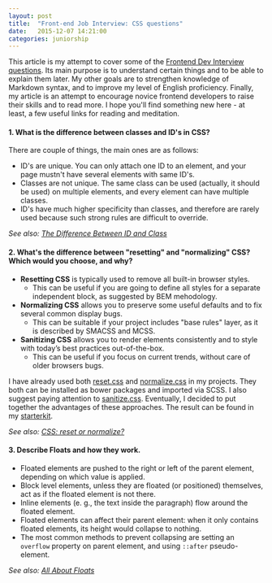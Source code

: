 ```yaml
---
layout: post
title:  "Front-end Job Interview: CSS questions"
date:   2015-12-07 14:21:00
categories: juniorship
---
```

This article is my attempt to cover some of the [Frontend Dev Interview questions](https://github.com/h5bp/Front-end-Developer-Interview-Questions).
Its main purpose is to understand certain things and to be able to explain them later.
My other goals are to strengthen knowledge of Markdown syntax, and to improve my level of English proficiency.
Finally, my article is an attempt to encourage novice frontend developers to raise their skills and to read more.
I hope you'll find something new here - at least, a few useful links for reading and meditation.

#### 1. What is the difference between classes and ID's in CSS?

There are couple of things, the main ones are as follows:

+ ID's are unique. You can only attach one ID to an element, and your page mustn't have several elements with same ID's.
+ Classes are not unique. The same class can be used (actually, it should be used) on multiple elements, and every element can have multiple classes.
+ ID's have much higher specificity than classes, and therefore are rarely used because such strong rules are difficult to override.

*See also: [The Difference Between ID and Class](https://css-tricks.com/the-difference-between-id-and-class)*

#### 2. What's the difference between "resetting" and "normalizing" CSS? Which would you choose, and why?

+ **Resetting CSS** is typically used to remove all built-in browser styles.
  + This can be useful if you are going to define all styles for a separate independent block, as suggested by BEM mehodology.
+ **Normalizing CSS** allows you to preserve some useful defaults and to fix several common display bugs.
  + This can be suitable if your project includes "base rules" layer, as it is described by SMACSS and MCSS.
+ **Sanitizing CSS** allows you to render elements consistently and to style with today’s best practices out-of-the-box.
  + This can be useful if you focus on current trends, without care of older browsers bugs.

I have already used both [reset.css](https://github.com/shannonmoeller/reset-css) and [normalize.css](https://github.com/JohnAlbin/normalize-scss) in my projects.
They both can be installed as bower packages and imported via SCSS. I also suggest paying attention to [sanitize.css](https://github.com/10up/sanitize.css).
Eventually, I decided to put together the advantages of these approaches. The result can be found in my [starterkit](https://github.com/web-padawan/sky-starter-kit/blob/master/sass/helpers/_optimize.scss).

*See also: [CSS: reset or normalize?](https://the-pastry-box-project.net/oli-studholme/2013-june-3)*

#### 3. Describe Floats and how they work.

+ Floated elements are pushed to the right or left of the parent element, depending on which value is applied.
+ Block level elements, unless they are floated (or positioned) themselves, act as if the floated element is not there.
+ Inline elements (e. g., the text inside the paragraph) flow around the floated element.
+ Floated elements can affect their parent element: when it only contains floated elements, its height would collapse to nothing.
+ The most common methods to prevent collapsing are setting an ```overflow``` property on parent element, and using ```::after``` pseudo-element.

*See also: [All About Floats](https://css-tricks.com/all-about-floats)*
